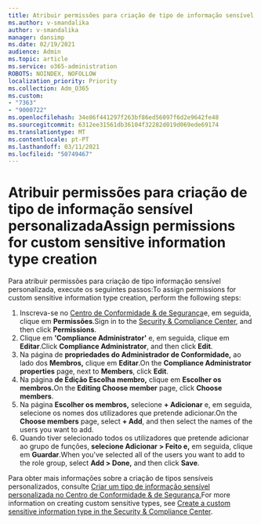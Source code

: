 ```yaml
---
title: Atribuir permissões para criação de tipo de informação sensível personalizada
ms.author: v-smandalika
author: v-smandalika
manager: dansimp
ms.date: 02/19/2021
audience: Admin
ms.topic: article
ms.service: o365-administration
ROBOTS: NOINDEX, NOFOLLOW
localization_priority: Priority
ms.collection: Adm_O365
ms.custom:
- "7363"
- "9000722"
ms.openlocfilehash: 34e86f441297f263bf86ed56097f6d2e9642fe48
ms.sourcegitcommit: 6312ee31561db36104f32282d019d069ede69174
ms.translationtype: MT
ms.contentlocale: pt-PT
ms.lasthandoff: 03/11/2021
ms.locfileid: "50749467"
---
```

# <a name="assign-permissions-for-custom-sensitive-information-type-creation"></a><span data-ttu-id="0ac05-102">Atribuir permissões para criação de tipo de informação sensível personalizada</span><span class="sxs-lookup"><span data-stu-id="0ac05-102">Assign permissions for custom sensitive information type creation</span></span>

<span data-ttu-id="0ac05-103">Para atribuir permissões para criação de tipo informação sensível personalizada, execute os seguintes passos:</span><span class="sxs-lookup"><span data-stu-id="0ac05-103">To assign permissions for custom sensitive information type creation, perform the following steps:</span></span>

1. <span data-ttu-id="0ac05-104">Inscreva-se no [Centro de Conformidade & de Segurança](https://sip.protection.office.com/)e, em seguida, clique em **Permissões**.</span><span class="sxs-lookup"><span data-stu-id="0ac05-104">Sign in to the [Security & Compliance Center](https://sip.protection.office.com/), and then click **Permissions**.</span></span>
2. <span data-ttu-id="0ac05-105">Clique em **'Compliance Administrator'** e, em seguida, clique em **Editar**.</span><span class="sxs-lookup"><span data-stu-id="0ac05-105">Click **Compliance Administrator**, and then click **Edit**.</span></span>
3. <span data-ttu-id="0ac05-106">Na página de **propriedades do Administrador de Conformidade,** ao lado dos **Membros,** clique em **Editar**.</span><span class="sxs-lookup"><span data-stu-id="0ac05-106">On the **Compliance Administrator properties** page, next to **Members**, click **Edit**.</span></span>
4. <span data-ttu-id="0ac05-107">Na página **de Edição Escolha membro,** clique em **Escolher os membros.**</span><span class="sxs-lookup"><span data-stu-id="0ac05-107">On the **Editing Choose member** page, click **Choose members**.</span></span>
5. <span data-ttu-id="0ac05-108">Na página **Escolher os membros,** selecione **+ Adicionar** e, em seguida, selecione os nomes dos utilizadores que pretende adicionar.</span><span class="sxs-lookup"><span data-stu-id="0ac05-108">On the **Choose members** page, select **+ Add**, and then select the names of the users you want to add.</span></span>
6. <span data-ttu-id="0ac05-109">Quando tiver selecionado todos os utilizadores que pretende adicionar ao grupo de funções, **selecione Adicionar > Feito e,** em seguida, clique em **Guardar**.</span><span class="sxs-lookup"><span data-stu-id="0ac05-109">When you've selected all of the users you want to add to the role group, select **Add > Done,** and then click **Save**.</span></span>

<span data-ttu-id="0ac05-110">Para obter mais informações sobre a criação de tipos sensíveis personalizados, consulte [Criar um tipo de informação sensível personalizada no Centro de Conformidade & de Segurança.](https://docs.microsoft.com/microsoft-365/compliance/create-a-custom-sensitive-information-type)</span><span class="sxs-lookup"><span data-stu-id="0ac05-110">For more information on creating custom sensitive types, see [Create a custom sensitive information type in the Security & Compliance Center](https://docs.microsoft.com/microsoft-365/compliance/create-a-custom-sensitive-information-type).</span></span>